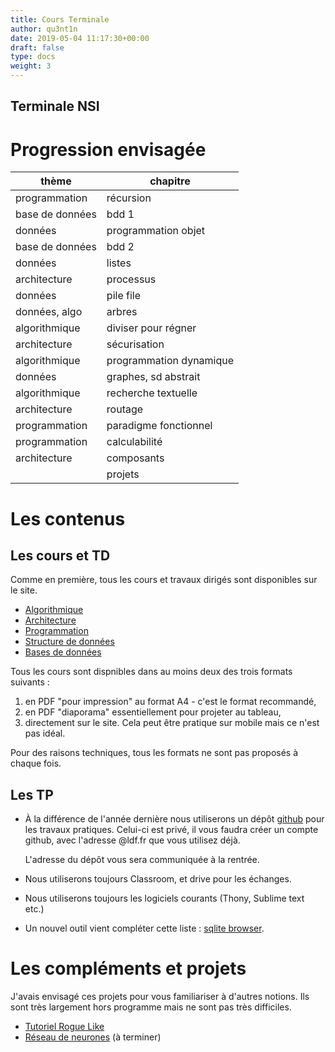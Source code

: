 ```yaml
---
title: Cours Terminale
author: qu3nt1n
date: 2019-05-04 11:17:30+00:00
draft: false
type: docs
weight: 3
---
```


## Terminale NSI

# Progression envisagée


| **thème**       	| **chapitre**          	|
|-----------------	|-----------------------	|
| programmation   	| récursion             	|
| base de données 	| bdd 1                 	|
| données         	| programmation objet   	|
| base de données 	| bdd 2                 	|
| données         	| listes                	|
| architecture    	| processus             	|
| données         	| pile file             	|
| données, algo   	| arbres                	|
| algorithmique   	| diviser pour régner   	|
| architecture    	| sécurisation          	|
| algorithmique   	| programmation dynamique	|
| données         	| graphes, sd abstrait  	|
| algorithmique   	| recherche textuelle   	|
| architecture    	| routage               	|
| programmation   	| paradigme fonctionnel 	|
| programmation   	| calculabilité         	|
| architecture    	| composants            	|
|                 	| projets               	|

# Les contenus

## Les cours et TD

Comme en première, tous les cours et travaux dirigés sont disponibles sur le
site.

* [Algorithmique](algorithmique)
* [Architecture](architecture)
* [Programmation](prog)
* [Structure de données](structures_donnees)
* [Bases de données](bdd)

Tous les cours sont dispnibles dans au moins deux des trois formats suivants :

1. en PDF "pour impression" au format A4 - c'est le format recommandé,
2. en PDF "diaporama" essentiellement pour projeter au tableau,
3. directement sur le site. Cela peut être pratique sur mobile mais ce n'est
    pas idéal.

Pour des raisons techniques, tous les formats ne sont pas proposés à chaque
fois.

## Les TP

* À la différence de l'année dernière nous utiliserons un dépôt [github](https://github.com)
    pour les travaux pratiques. Celui-ci est privé, il vous faudra créer un
    compte github, avec l'adresse @ldf.fr que vous utilisez déjà.

    L'adresse du dépôt vous sera communiquée à la rentrée.

* Nous utiliserons toujours Classroom, et drive pour les échanges.

* Nous utiliserons toujours les logiciels courants (Thony, Sublime text etc.)

* Un nouvel outil vient compléter cette liste : [sqlite browser](https://sqlitebrowser.org/).

# Les compléments et projets

J'avais envisagé ces projets pour vous familiariser à d'autres notions.
Ils sont très largement hors programme mais ne sont pas très difficiles.

* [Tutoriel Rogue Like](projets/RogueTuto)
* [Réseau de neurones](projets/NN) (à terminer)
